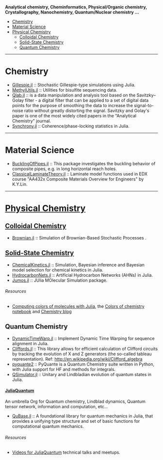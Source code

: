 **Analytical chemistry, Cheminformatics, Physical/Organic chemistry, Crystallography, Nanochemistry, Quantum/Nuclear chemistry ...**

+ [Chemistry](#chemistry)
+ [Material Science](#material-science)
+ [Physical Chemistry](#physical-chemistry)
   + [Colloidal Chemistry](#colloidal-chemistry)
   + [Solid-State Chemistry](#solid-state-chemistry)
   + [Quantum Chemistry](#quantum-chemistry)

----

# Chemistry 
+ [Gillespie.jl](https://github.com/sdwfrost/Gillespie.jl) :: Stochastic Gillespie-type simulations using Julia.
+ [MethylUtils.jl](https://github.com/nw11/MethylUtils.jl) :: Utilities for bisulfite sequencing data.
+ [Qlab.jl](https://github.com/blakejohnson/Qlab.jl) :: is a data manipulation and analysis tool based on the Savitzky–Golay filter - a digital filter that can be applied to a set of digital data points for the purpose of smoothing the data to increase the signal-to-noise ratio without greatly distorting the signal. Savitzky and Golay's paper is one of the most widely cited papers in the "Analytical Chemistry" journal.
+ [Synchrony.jl](https://github.com/simonster/Synchrony.jl) :: Coherence/phase-locking statistics in Julia.

----

# Material Science
+ [BucklingOfPipes.jl](https://github.com/goedman/BucklingOfPipes.jl) :: This package investigates the buckling behavior of composite pipes, e.g. in long horizontal reach holes.
+ [ClassicalLaminateTheory.jl](https://github.com/goedman/ClassicalLaminateTheory.jl) :: Laminate model functions used in EDX course "AA432x Composite Materials Overview for Engineers" by K.Y.Lin.

----

# [Physical Chemistry](https://en.wikipedia.org/wiki/Category:Physical_chemistry)

## [Colloidal Chemistry](#https://en.wikipedia.org/wiki/Category:Colloidal_chemistry)
* [Brownian.jl](https://github.com/UniversityofWarwick/Brownian.jl) :: Simulation of Brownian-Based Stochastic Processes .


## [Solid-State Chemistry](https://en.wikipedia.org/wiki/Solid-state_chemistry)
+ [ChemicalKinetics.jl](https://github.com/scidom/ChemicalKinetics.jl) :: Simulation, Bayesian inference and Bayesian model selection for chemical kinetics in Julia.
+ [HydrocarbonNets.jl](https://github.com/Ismael-VC/HydrocarbonNets.jl) :: Artificial Hydrocarbon Networks (AHNs) in Julia.
+ [Jumos.jl](https://github.com/Luthaf/Jumos.jl) :: JUlia MOlecular Simulation package.

###### Resources
+ [Computing colors of molecules with Julia](https://github.com/jiahao/ijulia-notebooks), the [Colors of chemistry notebook](http://jiahao.github.io/julia-blog/2014/06/09/the-colors-of-chemistry.html) and [Chemistry blog](http://jiahao.github.io/julia-blog/)


## Quantum Chemistry
+ [DynamicTimeWarp.jl](https://github.com/joefowler/DynamicTimeWarp.jl) :: Implement Dynamic Time Warping for sequence alignment in Julia.
+ [Cliffords.jl](https://github.com/BBN-Q/Cliffords.jl) :: This library allows for efficient calculation of Clifford circuits by tracking the evolution of X and Z generators (the so-called tableau representation). Ref: http://en.wikipedia.org/wiki/Clifford_algebra
+ [pyquante2](https://github.com/rpmuller/pyquante2/) :: PyQuante is a Quantum Chemistry suite written in Python, with Julia support for HF and methods for integrals. 
+ [QSimulator.jl](https://github.com/BBN-Q/QSimulator.jl) :: Unitary and Lindbladian evolution of quantum states in Julia.

#### [JuliaQuantum](http://juliaquantum.github.io/) 
An umbrella Org for Quantum chemistry, Lindblad dynamics, Quantum tensor network, information and computation, etc...

+ [QuBase.jl](https://github.com/JuliaQuantum/QuBase.jl) :: A foundational library for quantum mechanics in Julia, that provides a unifying type structure and set of basic functions for computational quantum mechanics.

###### Resources
+ [Videos for JuliaQuantum](https://www.youtube.com/channel/UCXeOiWjj3rcYUQqfgelTDWQ) technical talks and meetups.

